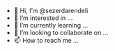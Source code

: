 - 👋 Hi, I’m @sezerdarendeli
- 👀 I’m interested in ...
- 🌱 I’m currently learning ...
- 💞️ I’m looking to collaborate on ...
- 📫 How to reach me ...

<!---
sezerdarendeli/sezerdarendeli is a ✨ special ✨ repository because its `README.md` (this file) appears on your GitHub profile.
You can click the Preview link to take a look at your changes.
--->
